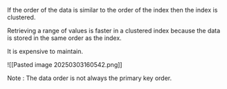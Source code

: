 If the order of the data is similar to the order of the index then the index is clustered.

Retrieving a range of values is faster in a clustered index because the data is stored in the same order as the index. 

It is expensive to maintain.

![[Pasted image 20250303160542.png]]

Note : The data order is not always the primary key order.
